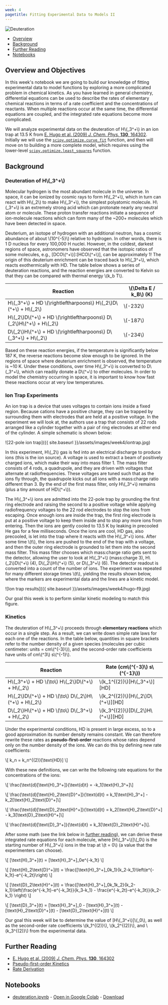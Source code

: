 ```yaml
---
week: 4
pagetitle: Fitting Experimental Data to Models II
---
```


![Deuteration]( {{site.baseurl}}/assets/images/week4/deuteration_results.png)

- [Overview](#overview-and-objectives)
- [Background](#background)
- [Further Reading](#further-reading)
- [Notebooks](#notebooks)

## Overview and Objectives

In this week's notebook we are going to build our knowledge of fitting experimental data to model functions by exploring a more complicated problem in chemical kinetics. As you have learned in general chemistry, differential equations can be used to describe the rates of elementary chemical reactions in terms of a rate coefficient and the concentrations of reactants. When multiple reactions occur at the same time, the differential equations are coupled, and the integrated rate equations become more complicated.

We will analyze experimental data on the deuteration of H\\(_3^+\\) in an ion trap at 13.5 K from [E. Hugo et al. (2009) _J. Chem. Phys._ **130**, 164302](http://dx.doi.org/10.1063/1.3089422). Initially we will use the [`scipy.optimize.curve_fit`](https://docs.scipy.org/doc/scipy/reference/generated/scipy.optimize.curve_fit.html) function, and then will move on to building a more complete model, which requires using the lower-level [`scipy.optimize.least_squares`](https://docs.scipy.org/doc/scipy/reference/generated/scipy.optimize.least_squares.html) function.

## Background

### Deuteration of H\\(_3^+\\)

Molecular hydrogen is the most abundant molecule in the universe. In space, it can be ionized by cosmic rays to form H\\(_2^+\\), which in turn can react with H\\(_2\\) to make H\\(_3^+\\), the simplest polyatomic molecule. H\\(_3^+\\) is an extremely strong acid which can protonate nearly any neutral atom or molecule. These proton transfer reactions initiate a sequence of ion-molecule reactions which can form many of the ~200+ molecules which have been detected in space.

Deuterium, an isotope of hydrogen with an additional neutron, has a cosmic abundance of about \\(10^{-5}\\) relative to hydrogen. In other words, there is 1 D nucleus for every 100,000 H nuclei. However, in the coldest, darkest regions of space, astronomers have observed that the isotopic ratios of some molecules, e.g., \[DCO\\(^+\\)\]:\[HCO\\(^+\\)\], can be approximately 1! The origin of this deuterium enrichment can be traced back to H\\(_3^+\\), which reacts exothermically with HD. The table below shows a series of deuteration reactions, and the reaction energies are converted to Kelvin so that they can be compared with thermal energy \\(k_b T\\).

| Reaction | \\(\Delta E / k_B\\) (K) |
| --- | --- |
| H\\(_3^+\\) + HD \\(\rightleftharpoons\\) H\\(_2\\)D\\(^+\\) + H\\(_2\\) | \\(-232\\) |
| H\\(_2\\)D\\(^+\\) + HD \\(\rightleftharpoons\\) D\\(_2\\)H\\(^+\\) + H\\(_2\\) | \\(-187\\) |
| D\\(_2\\)H\\(^+\\) + HD \\(\rightleftharpoons\\) D\\(_3^+\\) + H\\(_2\\) | \\(-234\\) |

Based on these reaction energies, if the temperature is significantly below 187 K, the reverse reactions become slow enough to be ignored. In the regions of space where deuterium enrichment is observed, the temperature is ~10 K. Under these conditions, over time H\\(_3^+\\) is converted to D\\(_3^+\\), which can readily donate a D\\(^+\\) to other molecules. In order to model the chemistry occurring in space, it is important to know how fast these reactions occur at very low temperatures.

### Ion Trap Experiments

An ion trap is a device that uses voltages to contain ions inside a fixed region. Because cations have a positive charge, they can be trapped by surrounding them with electrodes that are held at a positive voltage. In the experiment we will look at, the authors use a trap that consists of 22 rods arranged like a cylinder together with a pair of ring electrodes at either end of the cylinder. A simple schematic is shown below:

![22-pole ion trap]({{ site.baseurl }}/assets/images/week4/iontrap.jpg)

In this experiment, H\\(_2\\) gas is fed into an electrical discharge to produce ions (this is the ion source). A voltage is used to extract a beam of positively charged ions, which make their way into mass filter 1. The mass filter consists of 4 rods, a quadrupole, and they are driven with voltages that alternate at radiofrequencies. These voltages are tuned such that as the ions fly through, the quadrupole kicks out all ions with a mass:charge ratio different than 3. By the end of the first mass filter, only H\\(_3^+\\) remains (plus a tiny amount of HD\\(^+\\)).

The H\\(_3^+\\) ions are admitted into the 22-pole trap by grounding the first ring electrode and raising the second to a positive voltage while applying radiofrequency voltages to the 22 rod electrodes to stop the ions from escaping. Once enough ions are inside the trap, the first ring electrode is put at a positive voltage to keep them inside and to stop any more ions from entering. Then the ions are gently cooled to 13.5 K by leaking in precooled He gas for a few milliseconds. Once the ions are cool, HD gas, also precooled, is let into the trap where it reacts with the H\\(_3^+\\) ions. After some time \\(t\\), the ions are pushed to the end of the trap with a voltage, and then the outer ring electrode is grounded to let them into the second mass filter. This mass filter chooses which mass:charge ratio gets sent to the detector, allowing the user to look at H\\(_3^+\\) (mass:charge 3), H\\(_2\\)D\\(^+\\) (4), D\\(_2\\)H\\(^+\\) (5), or D\\(_3^+\\) (6). The detector readout is converted into a count of the number of ions. The experiment was repeated for many different storage times \\(t\\), yielding the results shown below, where the markers are experimental data and the lines are a kinetic model.

![Ion trap results]({{ site.baseurl }}/assets/images/week4/hugo-f9.jpg)

Our goal this week is to perform similar kinetic modeling to match this figure.

### Kinetics

The deuteration of H\\(_3^+\\) proceeds through **elementary reactions** which occur in a single step. As a result, we can write down simple rate laws for each one of the reactions. In the table below, quantities in square brackets refer to the number density of a given species (molecules per cubic centimeter: units = cm\\(^{-3}\\)), and the second-order rate coefficients have units of cm\\(^3\\) s\\(^{-1}\\).

| Reaction | Rate (cm\\(^{-3}\\) s\\(^{-1}\\)) |
| --- | --- |
| H\\(_3^+\\) + HD \\(\to\\) H\\(_2\\)D\\(^+\\) + H\\(_2\\) | \\(k_1^{(2)}\\)\[H\\(_3^+\\)\]\[HD\] |
| H\\(_2\\)D\\(^+\\) + HD \\(\to\\) D\\(_2\\)H\\(^+\\) + H\\(_2\\) | \\(k_2^{(2)}\\)\[H\\(_2\\)D\\(^+\\)\]\[HD\] |
| D\\(_2\\)H\\(^+\\) + HD \\(\to\\) D\\(_3^+\\) + H\\(_2\\) | \\(k_3^{(2)}\\)\[D\\(_2\\)H\\(^+\\)\]\[HD\] |

Under the experimental conditions, HD is present in large excess, so to a good approximation its number density remains constant. We can therefore rewrite these rates as **pseudo-first-order** reactions whose rates depend only on the number density of the ions. We can do this by defining new rate coefficients:

\\[ k_n = k_n^{(2)}[\text{HD}] \\]

With these new definitions, we can write the following rate equations for the concentrations of the ions:

\\[ \frac{\text{d}[\text{H}_3^+]}{\text{d}t} = -k_1[\text{H}_3^+]\\]

\\[ \frac{\text{d}[\text{H}_2\text{D}^+]}{\text{d}t} = k_1[\text{H}_3^+] - k_2[\text{H}_2\text{D}^+]\\]

\\[ \frac{\text{d}[\text{D}_2\text{H}^+]}{\text{d}t} = k_2[\text{H}_2\text{D}^+] - k_3[\text{D}_2\text{H}^+]\\]

\\[ \frac{\text{d}[\text{D}_3^+]}{\text{d}t} = k_3[\text{D}_2\text{H}^+]\\].

After some math (see the link below in [further reading](#further-reading)), we can derive these integrated rate equations for each molecule, where \[H\\(_3^+\\)\]\\(_0\\) is the starting number of H\\(_3^+\\) ions in the trap at \\(t = 0\\) (a value that the experimenters can choose).

\\[ \[\text{H}_3^+\](t) = \[\text{H}_3^+\]_0e^{-k_1t}  \\]

\\[ \[\text{H}_2\text{D}^+\](t) = \frac{\[\text{H}_3^+\]_0k_1}{k_2-k_1}\left(e^{-k_1t}-e^{-k_2t}\right)  \\]

\\[ \[\text{D}_2\text{H}^+\](t) = \frac{\[\text{H}_3^+\]_0k_1k_2}{k_2-k_1}\left(\frac{e^{-k_1t}-e^{-k_3t}}{k_3-k_1} - \frac{e^{-k_2t}-e^{-k_3t}}{k_2-k_1} \right)  \\]

\\[ \[\text{D}_3^+\](t) = \[\text{H}_3^+\]_0 - \[\text{H}_3^+\](t) - \[\text{H}_2\text{D}^+\](t) - [\text{D}_2\text{H}^+\](t) \\]

Our goal this week will be to determine the value of \[H\\(_3^+\\)\]\\(_0\\), as well as the second-order rate coefficients \\(k_1^{(2)}\\), \\(k_2^{(2)}\\), and \\(k_3^{(2)}\\) from the experimental data.

## Further Reading

- [E. Hugo et al. (2009) _J. Chem. Phys._ **130**, 164302](http://dx.doi.org/10.1063/1.3089422)
- [Pseudo-first-order Kinetics](https://chem.libretexts.org/Bookshelves/Physical_and_Theoretical_Chemistry_Textbook_Maps/Supplemental_Modules_(Physical_and_Theoretical_Chemistry)/Kinetics/02%3A_Reaction_Rates/2.08%3A_Second-Order_Reactions/2.8.01%3A_Pseudo-1st-order_reactions)
- [Rate Derivation]( {{site.baseurl}}/assets/latex/week4/rate-derivation.pdf)


## Notebooks

- [deuteration.ipynb](https://github.com/kncrabtree/che155/blob/master/_notebooks/week4/deuteration.ipynb) - [Open in Google Colab](https://colab.research.google.com/github/kncrabtree/che155/blob/master/_notebooks/week4/deuteration.ipynb) - [Download](https://raw.githubusercontent.com/kncrabtree/che155/master/_notebooks/week4/deuteration.ipynb)
